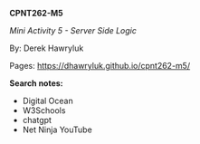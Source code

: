 **CPNT262-M5**

_Mini Activity 5 - Server Side Logic_

By: Derek Hawryluk

Pages: https://dhawryluk.github.io/cpnt262-m5/ 

**Search notes:**
- Digital Ocean
- W3Schools
- chatgpt
- Net Ninja YouTube
